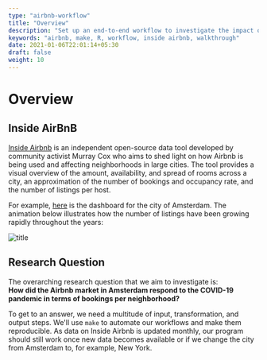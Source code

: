 ```yaml
---
type: "airbnb-workflow"
title: "Overview"
description: "Set up an end-to-end workflow to investigate the impact of COVID-19 on AirBnB bookings"
keywords: "airbnb, make, R, workflow, inside airbnb, walkthrough"
date: 2021-01-06T22:01:14+05:30
draft: false
weight: 10
---
```


# Overview

## Inside AirBnB
[Inside Airbnb](http://insideairbnb.com/index.html) is an independent open-source data tool developed by community activist Murray Cox who aims to shed light on how Airbnb is being used and affecting neighborhoods in large cities. The tool provides a visual overview of the amount, availability, and spread of rooms across a city, an approximation of the number of bookings and occupancy rate, and the number of listings per host.

For example, [here](http://insideairbnb.com/amsterdam/) is the dashboard for the city of Amsterdam. The animation below illustrates how the number of listings have been growing rapidly throughout the years:

![title](../images/airbnb_expansion.gif)




## Research Question  
The overarching research question that we aim to investigate is:    
**How did the Airbnb market in Amsterdam respond to the COVID-19 pandemic in terms of bookings per neighborhood?**

To get to an answer, we need a multitude of input, transformation, and output steps. We'll use `make` to automate our workflows and make them reproducible. As data on Inside Airbnb is updated monthly, our program should still work once new data becomes available or if we change the city from Amsterdam to, for example, New York.
